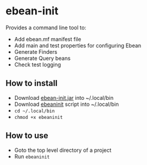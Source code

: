 # ebean-init

Provides a command line tool to:
- Add ebean.mf manifest file
- Add main and test properties for configuring Ebean
- Generate Finders
- Generate Query beans
- Check test logging 

## How to install

- Download [ebean-init.jar](https://github.com/ebean-orm-tools/ebean-init/blob/master/distribution/ebean-init-1.1.jar) into ~/.local/bin
- Download [ebeaninit](https://github.com/ebean-orm-tools/ebean-init/blob/master/distribution/ebeaninit) script into ~/.local/bin
- `cd ~/.local/bin`
- `chmod +x ebeaninit`

## How to use

- Goto the top level directory of a project
- Run `ebeaninit`
